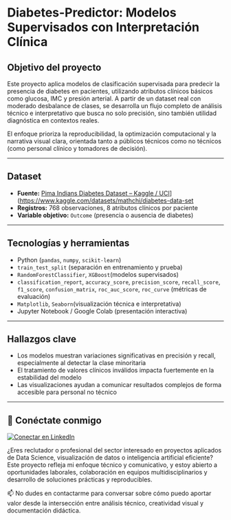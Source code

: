 # Diabetes-Predictor: Modelos Supervisados con Interpretación Clínica

## Objetivo del proyecto

Este proyecto aplica modelos de clasificación supervisada para predecir la presencia de diabetes en pacientes, utilizando atributos clínicos básicos como glucosa, IMC y presión arterial. A partir de un dataset real con moderado desbalance de clases, se desarrolla un flujo completo de análisis técnico e interpretativo que busca no solo precisión, sino también utilidad diagnóstica en contextos reales.

El enfoque prioriza la reproducibilidad, la optimización computacional y la narrativa visual clara, orientada tanto a públicos técnicos como no técnicos (como personal clínico y tomadores de decisión).

---

## Dataset

- **Fuente:** [Pima Indians Diabetes Dataset – Kaggle / UCI]([https://www.kaggle.com/datasets/uciml/pima-indians-diabetes-database)](https://www.kaggle.com/datasets/mathchi/diabetes-data-set
- **Registros:** 768 observaciones, 8 atributos clínicos por paciente
- **Variable objetivo:** `Outcome` (presencia o ausencia de diabetes)

---

## Tecnologías y herramientas

- Python (`pandas`, `numpy`, `scikit-learn`)
- `train_test_split` (separación en entrenamiento y prueba)
- `RandomForestClassifier`, `XGBoost`(modelos supervisados)
- `classification_report`, `accuracy_score`, `precision_score`, `recall_score`, `f1_score`, `confusion_matrix`, `roc_auc_score`, `roc_curve` (métricas de evaluación)
- `Matplotlib`, `Seaborn`(visualización técnica e interpretativa)
- Jupyter Notebook / Google Colab (presentación interactiva)
  
---

## Hallazgos clave

- Los modelos muestran variaciones significativas en precisión y recall, especialmente al detectar la clase minoritaria
- El tratamiento de valores clínicos inválidos impacta fuertemente en la estabilidad del modelo
- Las visualizaciones ayudan a comunicar resultados complejos de forma accesible para personal no técnico

---

## 👤 Conéctate conmigo

[![Conectar en LinkedIn](https://img.shields.io/badge/LinkedIn-Conectar-blue?logo=linkedin&style=flat-square)](https://www.linkedin.com/in/daniel-araneda-yasic)

¿Eres reclutador o profesional del sector interesado en proyectos aplicados de Data Science, visualización de datos o inteligencia artificial eficiente?  
Este proyecto refleja mi enfoque técnico y comunicativo, y estoy abierto a oportunidades laborales, colaboración en equipos multidisciplinarios y desarrollo de soluciones prácticas y reproducibles.

📫 No dudes en contactarme para conversar sobre cómo puedo aportar valor desde la intersección entre análisis técnico, creatividad visual y documentación didáctica.

